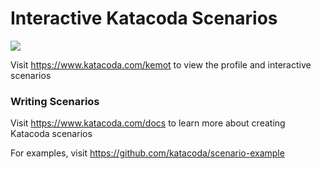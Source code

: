 # Interactive Katacoda Scenarios

[![](http://shields.katacoda.com/katacoda/kemot/count.svg)](https://www.katacoda.com/kemot "Get your profile on Katacoda.com")

Visit https://www.katacoda.com/kemot to view the profile and interactive scenarios

### Writing Scenarios
Visit https://www.katacoda.com/docs to learn more about creating Katacoda scenarios

For examples, visit https://github.com/katacoda/scenario-example
